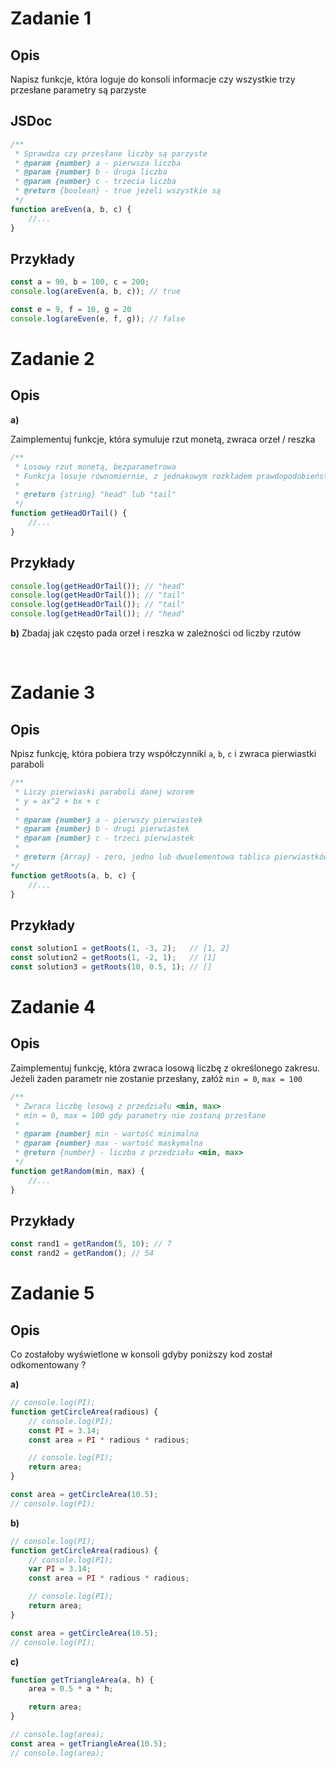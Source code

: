 # Zadanie 1
## Opis
Napisz funkcje, która loguje do konsoli informacje czy wszystkie trzy przesłane parametry są parzyste

## JSDoc
```javascript
/**
 * Sprawdza czy przesłane liczby są parzyste
 * @param {number} a - pierwsza liczba
 * @param {number} b - druga liczba
 * @param {number} c - trzecia liczba
 * @return {boolean} - true jeżeli wszystkie są
 */
function areEven(a, b, c) {
    //...
}
```

## Przykłady
```javascript
const a = 90, b = 100, c = 200;
console.log(areEven(a, b, c)); // true

const e = 9, f = 10, g = 20
console.log(areEven(e, f, g)); // false
```

# Zadanie 2
## Opis

**a)**

Zaimplementuj funkcje, która symuluje rzut monetą, zwraca orzeł / reszka

```javascript
/**
 * Losowy rzut monetą, bezparametrowa
 * Funkcja losuje równomiernie, z jednakowym rozkładem prawdopodobieństwa
 * 
 * @return {string} "head" lub "tail"
 */
function getHeadOrTail() {
    //...
}
```

## Przykłady
```javascript
console.log(getHeadOrTail()); // "head"
console.log(getHeadOrTail()); // "tail"
console.log(getHeadOrTail()); // "tail"
console.log(getHeadOrTail()); // "head"
```

**b)**
Zbadaj jak często pada orzeł i reszka w zależności od liczby rzutów

<br>


# Zadanie 3
## Opis
Npisz funkcję, która pobiera trzy współczynniki `a`, `b`, `c` i zwraca pierwiastki paraboli
```javascript
/**
 * Liczy pierwiaski paraboli danej wzorem
 * y = ax^2 + bx + c
 * 
 * @param {number} a - pierwszy pierwiastek
 * @param {number} b - drugi pierwiastek
 * @param {number} c - trzeci pierwiastek
 * 
 * @return {Array} - zero, jedno lub dwuelementowa tablica pierwiastków 
*/
function getRoots(a, b, c) {
    //...
}
```

## Przykłady
```javascript
const solution1 = getRoots(1, -3, 2);   // [1, 2]
const solution2 = getRoots(1, -2, 1);   // [1]
const solution3 = getRoots(10, 0.5, 1); // []
```

# Zadanie 4
## Opis
Zaimplementuj funkcję, która zwraca losową liczbę z określonego zakresu. Jeżeli żaden parametr nie zostanie przesłany, załóż `min = 0`, `max = 100`

```javascript
/**
 * Zwraca liczbę losową z przedziału <min, max>
 * min = 0, max = 100 gdy parametry nie zostaną przesłane
 * 
 * @param {number} min - wartość minimalna
 * @param {number} max - wartość maskymalna
 * @return {number} - liczba z przedziału <min, max>
 */
function getRandom(min, max) {
    //...
}
```

## Przykłady

```javascript
const rand1 = getRandom(5, 10); // 7
const rand2 = getRandom(); // 54
```

# Zadanie 5
## Opis
Co zostałoby wyświetlone w konsoli gdyby poniższy kod został odkomentowany ?

**a)**
```javascript
// console.log(PI);
function getCircleArea(radious) {
    // console.log(PI);
    const PI = 3.14;
    const area = PI * radious * radious;

    // console.log(PI);
    return area;
}

const area = getCircleArea(10.5);
// console.log(PI);

```
**b)**
```javascript
// console.log(PI);
function getCircleArea(radious) {
    // console.log(PI);
    var PI = 3.14;
    const area = PI * radious * radious;

    // console.log(PI);
    return area;
}

const area = getCircleArea(10.5);
// console.log(PI);
```
**c)**
```javascript
function getTriangleArea(a, h) {
    area = 0.5 * a * h;

    return area;
}

// console.log(area);
const area = getTriangleArea(10.5);
// console.log(area);
```
